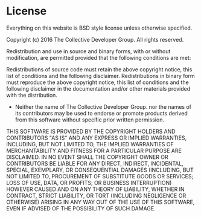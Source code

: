 # License

Everything on this website is BSD style license unless otherwise specified.

Copyright (c) 2016 The Collective Developer Group. All rights reserved.

Redistribution and use in source and binary forms, with or without modification, are permitted provided that the following conditions are met:

 Redistributions of source code must retain the above copyright
notice, this list of conditions and the following disclaimer.
 Redistributions in binary form must reproduce the above
copyright notice, this list of conditions and the following disclaimer
in the documentation and/or other materials provided with the
distribution.
* Neither the name of The Collective Developer Group. nor the names of its
contributors may be used to endorse or promote products derived from
this software without specific prior written permission.

THIS SOFTWARE IS PROVIDED BY THE COPYRIGHT HOLDERS AND CONTRIBUTORS "AS IS" AND ANY EXPRESS OR IMPLIED WARRANTIES, INCLUDING, BUT NOT LIMITED TO, THE IMPLIED WARRANTIES OF MERCHANTABILITY AND FITNESS FOR A PARTICULAR PURPOSE ARE DISCLAIMED. IN NO EVENT SHALL THE COPYRIGHT OWNER OR CONTRIBUTORS BE LIABLE FOR ANY DIRECT, INDIRECT, INCIDENTAL, SPECIAL, EXEMPLARY, OR CONSEQUENTIAL DAMAGES (INCLUDING, BUT NOT LIMITED TO, PROCUREMENT OF SUBSTITUTE GOODS OR SERVICES; LOSS OF USE, DATA, OR PROFITS; OR BUSINESS INTERRUPTION) HOWEVER CAUSED AND ON ANY THEORY OF LIABILITY, WHETHER IN CONTRACT, STRICT LIABILITY, OR TORT (INCLUDING NEGLIGENCE OR OTHERWISE) ARISING IN ANY WAY OUT OF THE USE OF THIS SOFTWARE, EVEN IF ADVISED OF THE POSSIBILITY OF SUCH DAMAGE.
